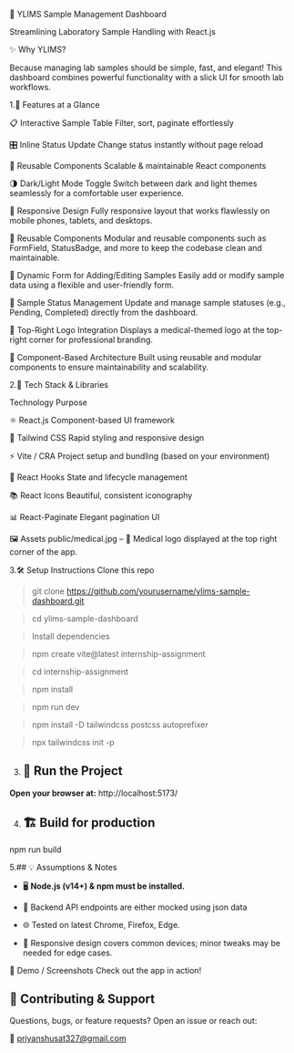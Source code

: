 🧪 YLIMS Sample Management Dashboard

Streamlining Laboratory Sample Handling with React.js

✨ Why YLIMS?

Because managing lab samples should be simple, fast, and elegant! This dashboard combines powerful functionality with a slick UI for smooth lab workflows.

1.🚀 Features at a Glance

📋 Interactive Sample Table	Filter, sort, paginate effortlessly

🎛️ Inline Status Update	Change status instantly without page reload

🔧 Reusable Components	Scalable & maintainable React components

🌗 Dark/Light Mode Toggle
Switch between dark and light themes seamlessly for a comfortable user experience.

📱 Responsive Design
Fully responsive layout that works flawlessly on mobile phones, tablets, and desktops.

🧩 Reusable Components
Modular and reusable components such as FormField, StatusBadge, and more to keep the codebase clean and maintainable.

📝 Dynamic Form for Adding/Editing Samples
Easily add or modify sample data using a flexible and user-friendly form.

🔄 Sample Status Management
Update and manage sample statuses (e.g., Pending, Completed) directly from the dashboard.

🏥 Top-Right Logo Integration
Displays a medical-themed logo at the top-right corner for professional branding.

🧱 Component-Based Architecture
Built using reusable and modular components to ensure maintainability and scalability.

2.🧰 Tech Stack & Libraries

Technology	Purpose

⚛️ React.js	Component-based UI framework

🎨 Tailwind CSS	Rapid styling and responsive design

⚡ Vite / CRA	Project setup and bundling (based on your environment)

🔁 React Hooks	State and lifecycle management

📚 React Icons	Beautiful, consistent iconography

📊 React-Paginate	Elegant pagination UI

🖼️ Assets
public/medical.jpg – 🏥 Medical logo displayed at the top right corner of the app.

3.🛠️ Setup Instructions
Clone this repo

>git clone https://github.com/yourusername/ylims-sample-dashboard.git

>cd ylims-sample-dashboard

>Install dependencies

>npm create vite@latest internship-assignment

>cd internship-assignment

>npm install

>npm run dev

>npm install -D tailwindcss postcss autoprefixer

>npx tailwindcss init -p

3. ## 🚀 Run the Project

**Open your browser at:**
http://localhost:5173/

4. ## 🏗️ Build for production
npm run build

5.## 💡 Assumptions & Notes

- 🖥️ **Node.js (v14+) & npm must be installed.**

- 🔗 Backend API endpoints are either mocked using json data

- 🌐 Tested on latest Chrome, Firefox, Edge.

- 📱 Responsive design covers common devices; minor tweaks may be needed for edge cases.

🎥 Demo / Screenshots
Check out the app in action!


## 🤝 Contributing & Support

Questions, bugs, or feature requests? Open an issue or reach out:

📧 priyanshusat327@gmail.com
